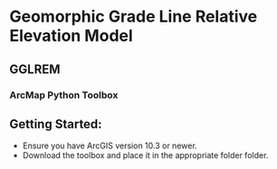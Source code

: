 # Geomorphic Grade Line Relative Elevation Model

## GGLREM

### ArcMap Python Toolbox


## Getting Started:

- Ensure you have ArcGIS version 10.3 or newer.
- Download the toolbox and place it in the appropriate folder folder.



